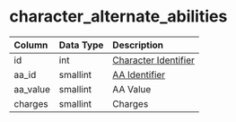 # character\_alternate\_abilities

| Column | Data Type | Description |
| :--- | :--- | :--- |
| id | int | [Character Identifier](character_data.md) |
| aa\_id | smallint | [AA Identifier](../../../schema/categories/aas/aa_ability.md) |
| aa\_value | smallint | AA Value |
| charges | smallint | Charges |


